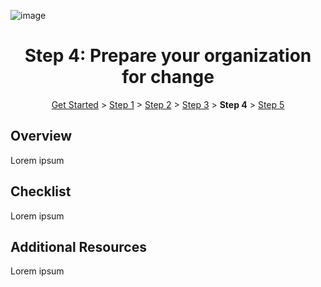 ![image](https://user-images.githubusercontent.com/43501191/195103906-0c24b1c5-f754-400d-a492-62aefdad150c.png)


<h1 align="center">Step 4: Prepare your organization for change</h1>

<p align="center">
<a href="../GetStarted">Get Started</a> > <a href="../AIP2MIPStep1">Step 1</a> > <a href="../AIP2MIPStep2">Step 2</a>  > <a href="../AIP2MIPStep3">Step 3</a>  > <b>Step 4</b> > <a href="../AIP2MIPStep5">Step 5</a>
</p>


## Overview
Lorem ipsum

## Checklist
Lorem ipsum


## Additional Resources
Lorem ipsum
